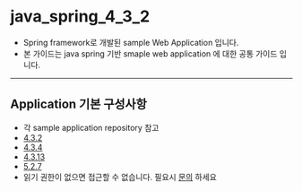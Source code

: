 # java_spring_4_3_2
- Spring framework로 개발된 sample Web Application 입니다.
- 본 가이드는 java spring 기반 smaple web application 에 대한 공통 가이드 입니다.
-----
## Application 기본 구성사항
- 각 sample application repository 참고
- [4.3.2](https://github.com/kkj99/java_spring_4_3_2)
- [4.3.4](https://github.com/kkj99/java_spring_4_3_4)
- [4.3.13](https://github.com/kkj99/java_spring_4_3_13)
- [5.2.7](https://github.com/kkj99/java_spring_5_2_7)
- 읽기 권한이 없으면 접근할 수 없습니다. 필요시 [문의](mailto:kkj99@nets.co.kr) 하세요

